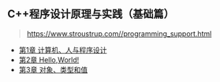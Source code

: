 ## C++程序设计原理与实践（基础篇）
> https://www.stroustrup.com//programming_support.html

- [第1章 计算机、人与程序设计](chapter1.md)
- [第2章 Hello,World!](chapter2.md)
- [第3章 对象、类型和值](chapter3.md)